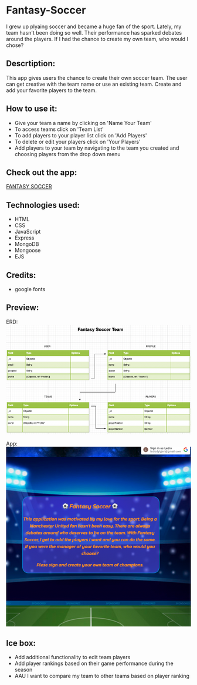 # Fantasy-Soccer

I grew up plyaing soccer and became a huge fan of the sport.  Lately, my team hasn't been doing so well. Their performance has sparked debates around the players.  If I had the chance to create my own team, who would I chose?  

## Descrtiption:
This app gives users the chance to create their own soccer team.  The user can get creative with the team name or use an existing team. Create and add your favorite players to the team.

## How to use it:
* Give your team a name by clicking on 'Name Your Team'
* To access teams click on 'Team List'
* To add players to your player list click on 'Add Players'
* To delete or edit your players click on 'Your Players'
* Add players to your team by navigating to the team you created and choosing players from the drop down menu

## Check out the app:
[FANTASY SOCCER](https://fantasy-soccer.fly.dev/)

## Technologies used:
* HTML
* CSS
* JavaScript
* Express
* MongoDB
* Mongoose
* EJS

## Credits:
* google fonts

## Preview:

ERD:
![Tablet view](./public/READMEimg/Screen%20Shot%202022-09-29%20at%208.16.38%20PM.png)

App:
![For web browser](./public/READMEimg/Screen%20Shot%202022-10-06%20at%2012.46.27%20PM.png)



## Ice box:
* Add additional functionality to edit team players
* Add player rankings based on their game performance during the season
* AAU I want to compare my team to other teams based on player ranking
